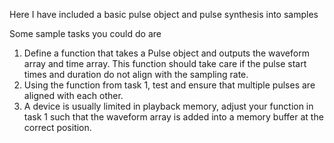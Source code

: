 Here I have included a basic pulse object and pulse synthesis into samples

Some sample tasks you could do are

1. Define a function that takes a Pulse object and outputs the waveform array and time array. This function should take care if the pulse start times and duration do not align with the sampling rate.
2. Using the function from task 1, test and ensure that multiple pulses are aligned with each other.
3. A device is usually limited in playback memory, adjust your function in task 1 such that the waveform array is added into a memory buffer at the correct position.

